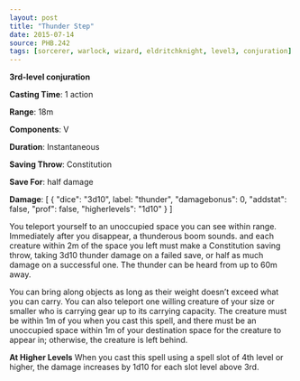 ```yaml
---
layout: post
title: "Thunder Step"
date: 2015-07-14
source: PHB.242
tags: [sorcerer, warlock, wizard, eldritchknight, level3, conjuration]
---
```


**3rd-level conjuration**

**Casting Time**: 1 action

**Range**: 18m

**Components**: V

**Duration**: Instantaneous

**Saving Throw**: Constitution

**Save For**: half damage

**Damage**: [ { "dice": "3d10", label: "thunder", "damagebonus": 0, "addstat": false, "prof": false, "higherlevels": "1d10" } ]

You teleport yourself to an unoccupied space you can see within range. Immediately after you disappear, a thunderous boom sounds. and each creature within 2m of the space you left must make a Constitution saving throw, taking 3d10 thunder damage on a failed save, or half as much damage on a successful one. The thunder can be heard from up to 60m away.

You can bring along objects as long as their weight doesn’t exceed what you can carry. You can also teleport one willing creature of your size or smaller who is carrying gear up to its carrying capacity. The creature must be within 1m of you when you cast this spell, and there must be an unoccupied space within 1m of your destination space for the creature to appear in; otherwise, the creature is left behind.

**At Higher Levels** When you cast this spell using a spell slot of 4th level or higher, the damage increases by 1d10 for each slot level above 3rd.